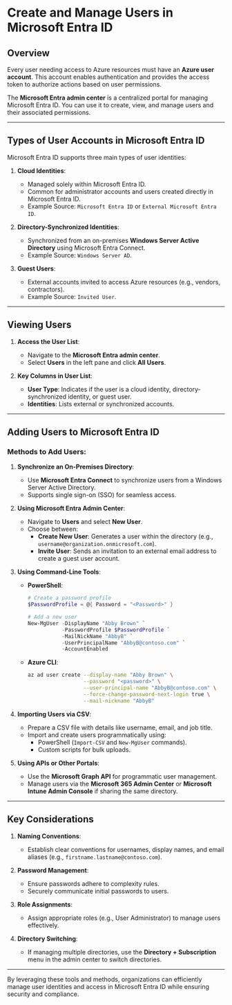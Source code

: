 # Create and Manage Users in Microsoft Entra ID

## Overview

Every user needing access to Azure resources must have an **Azure user account**. This account enables authentication and provides the access token to authorize actions based on user permissions.

The **Microsoft Entra admin center** is a centralized portal for managing Microsoft Entra ID. You can use it to create, view, and manage users and their associated permissions.

---

## Types of User Accounts in Microsoft Entra ID

Microsoft Entra ID supports three main types of user identities:

1. **Cloud Identities**:
   - Managed solely within Microsoft Entra ID.
   - Common for administrator accounts and users created directly in Microsoft Entra ID.
   - Example Source: `Microsoft Entra ID` or `External Microsoft Entra ID`.

2. **Directory-Synchronized Identities**:
   - Synchronized from an on-premises **Windows Server Active Directory** using Microsoft Entra Connect.
   - Example Source: `Windows Server AD`.

3. **Guest Users**:
   - External accounts invited to access Azure resources (e.g., vendors, contractors).
   - Example Source: `Invited User`.

---

## Viewing Users

1. **Access the User List**:
   - Navigate to the **Microsoft Entra admin center**.
   - Select **Users** in the left pane and click **All Users**.

2. **Key Columns in User List**:
   - **User Type**: Indicates if the user is a cloud identity, directory-synchronized identity, or guest user.
   - **Identities**: Lists external or synchronized accounts.

---

## Adding Users to Microsoft Entra ID

### Methods to Add Users:
1. **Synchronize an On-Premises Directory**:
   - Use **Microsoft Entra Connect** to synchronize users from a Windows Server Active Directory.
   - Supports single sign-on (SSO) for seamless access.

2. **Using Microsoft Entra Admin Center**:
   - Navigate to **Users** and select **New User**.
   - Choose between:
     - **Create New User**: Generates a user within the directory (e.g., `username@organization.onmicrosoft.com`).
     - **Invite User**: Sends an invitation to an external email address to create a guest user account.

3. **Using Command-Line Tools**:
   - **PowerShell**:
     ```powershell
     # Create a password profile
     $PasswordProfile = @{ Password = "<Password>" }

     # Add a new user
     New-MgUser -DisplayName "Abby Brown" `
                -PasswordProfile $PasswordProfile `
                -MailNickName "AbbyB" `
                -UserPrincipalName "AbbyB@contoso.com" `
                -AccountEnabled
     ```
   - **Azure CLI**:
     ```bash
     az ad user create --display-name "Abby Brown" \
                       --password "<password>" \
                       --user-principal-name "AbbyB@contoso.com" \
                       --force-change-password-next-login true \
                       --mail-nickname "AbbyB"
     ```

4. **Importing Users via CSV**:
   - Prepare a CSV file with details like username, email, and job title.
   - Import and create users programmatically using:
     - PowerShell (`Import-CSV` and `New-MgUser` commands).
     - Custom scripts for bulk uploads.

5. **Using APIs or Other Portals**:
   - Use the **Microsoft Graph API** for programmatic user management.
   - Manage users via the **Microsoft 365 Admin Center** or **Microsoft Intune Admin Console** if sharing the same directory.

---

## Key Considerations

1. **Naming Conventions**:
   - Establish clear conventions for usernames, display names, and email aliases (e.g., `firstname.lastname@contoso.com`).

2. **Password Management**:
   - Ensure passwords adhere to complexity rules.
   - Securely communicate initial passwords to users.

3. **Role Assignments**:
   - Assign appropriate roles (e.g., User Administrator) to manage users effectively.

4. **Directory Switching**:
   - If managing multiple directories, use the **Directory + Subscription** menu in the admin center to switch directories.

---

By leveraging these tools and methods, organizations can efficiently manage user identities and access in Microsoft Entra ID while ensuring security and compliance.
